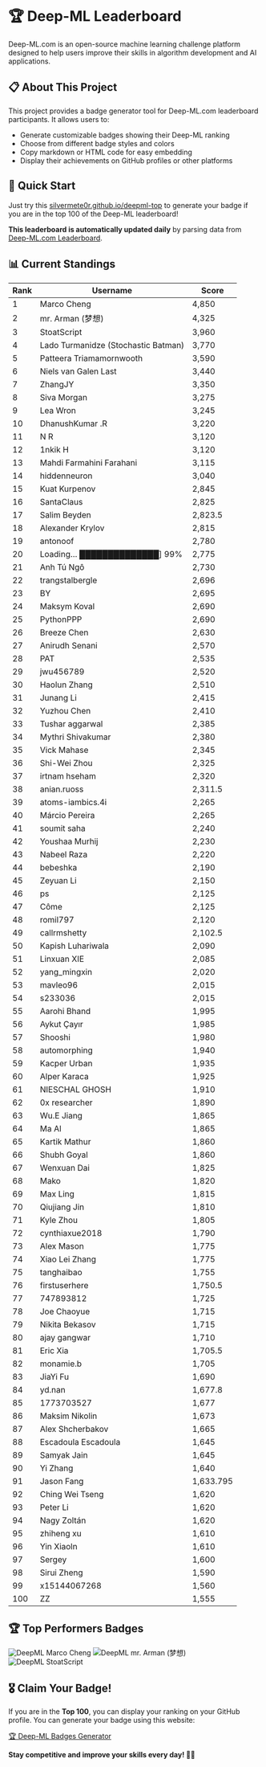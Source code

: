 # 🏆 Deep-ML Leaderboard

Deep-ML.com is an open-source machine learning challenge platform designed to help users improve their skills in algorithm development and AI applications.  

## 📋 About This Project

This project provides a badge generator tool for Deep-ML.com leaderboard participants. It allows users to:
- Generate customizable badges showing their Deep-ML ranking
- Choose from different badge styles and colors
- Copy markdown or HTML code for easy embedding
- Display their achievements on GitHub profiles or other platforms

## 🚀 Quick Start

Just try this [silvermete0r.github.io/deepml-top](https://silvermete0r.github.io/deepml-top) to generate your badge if you are in the top 100 of the Deep-ML leaderboard!

**This leaderboard is automatically updated daily** by parsing data from [Deep-ML.com Leaderboard](https://www.deep-ml.com/leaderboard).  

## 📊 Current Standings  

<!-- LEADERBOARD_START -->
| Rank | Username | Score |
|------|---------|-------|
| 1 | Marco Cheng | 4,850 |
| 2 | mr. Arman (梦想) | 4,325 |
| 3 | StoatScript | 3,960 |
| 4 | Lado Turmanidze (Stochastic Batman) | 3,770 |
| 5 | Patteera Triamamornwooth | 3,590 |
| 6 | Niels van Galen Last | 3,440 |
| 7 | ZhangJY | 3,350 |
| 8 | Siva Morgan | 3,275 |
| 9 | Lea Wron | 3,245 |
| 10 | DhanushKumar .R | 3,220 |
| 11 | N R | 3,120 |
| 12 | 1nkik H | 3,120 |
| 13 | Mahdi Farmahini Farahani | 3,115 |
| 14 | hiddenneuron | 3,040 |
| 15 | Kuat Kurpenov | 2,845 |
| 16 | SantaClaus | 2,825 |
| 17 | Salim Beyden | 2,823.5 |
| 18 | Alexander Krylov | 2,815 |
| 19 | antonoof | 2,780 |
| 20 | Loading… ██████████████] 99% | 2,775 |
| 21 | Anh Tú Ngô | 2,730 |
| 22 | trangstalbergle | 2,696 |
| 23 | BY | 2,695 |
| 24 | Maksym Koval | 2,690 |
| 25 | PythonPPP | 2,690 |
| 26 | Breeze Chen | 2,630 |
| 27 | Anirudh Senani | 2,570 |
| 28 | PAT | 2,535 |
| 29 | jwu456789 | 2,520 |
| 30 | Haolun Zhang | 2,510 |
| 31 | Junang Li | 2,415 |
| 32 | Yuzhou Chen | 2,410 |
| 33 | Tushar aggarwal | 2,385 |
| 34 | Mythri Shivakumar | 2,380 |
| 35 | Vick Mahase | 2,345 |
| 36 | Shi-Wei Zhou | 2,325 |
| 37 | irtnam hseham | 2,320 |
| 38 | anian.ruoss | 2,311.5 |
| 39 | atoms-iambics.4i | 2,265 |
| 40 | Márcio Pereira | 2,265 |
| 41 | soumit saha | 2,240 |
| 42 | Youshaa Murhij | 2,230 |
| 43 | Nabeel Raza | 2,220 |
| 44 | bebeshka | 2,190 |
| 45 | Zeyuan Li | 2,150 |
| 46 | ps | 2,125 |
| 47 | Côme | 2,125 |
| 48 | romil797 | 2,120 |
| 49 | callrmshetty | 2,102.5 |
| 50 | Kapish Luhariwala | 2,090 |
| 51 | Linxuan XIE | 2,085 |
| 52 | yang_mingxin | 2,020 |
| 53 | mavleo96 | 2,015 |
| 54 | s233036 | 2,015 |
| 55 | Aarohi Bhand | 1,995 |
| 56 | Aykut Çayır | 1,985 |
| 57 | Shooshi | 1,980 |
| 58 | automorphing | 1,940 |
| 59 | Kacper Urban | 1,935 |
| 60 | Alper Karaca | 1,925 |
| 61 | NIESCHAL GHOSH | 1,910 |
| 62 | 0x researcher | 1,890 |
| 63 | Wu.E Jiang | 1,865 |
| 64 | Ma Al | 1,865 |
| 65 | Kartik Mathur | 1,860 |
| 66 | Shubh Goyal | 1,860 |
| 67 | Wenxuan Dai | 1,825 |
| 68 | Mako | 1,820 |
| 69 | Max Ling | 1,815 |
| 70 | Qiujiang Jin | 1,810 |
| 71 | Kyle Zhou | 1,805 |
| 72 | cynthiaxue2018 | 1,790 |
| 73 | Alex Mason | 1,775 |
| 74 | Xiao Lei Zhang | 1,775 |
| 75 | tanghaibao | 1,755 |
| 76 | firstuserhere | 1,750.5 |
| 77 | 747893812 | 1,725 |
| 78 | Joe Chaoyue | 1,715 |
| 79 | Nikita Bekasov | 1,715 |
| 80 | ajay gangwar | 1,710 |
| 81 | Eric Xia | 1,705.5 |
| 82 | monamie.b | 1,705 |
| 83 | JiaYi Fu | 1,690 |
| 84 | yd.nan | 1,677.8 |
| 85 | 1773703527 | 1,677 |
| 86 | Maksim Nikolin | 1,673 |
| 87 | Alex Shcherbakov | 1,665 |
| 88 | Escadoula Escadoula | 1,645 |
| 89 | Samyak Jain | 1,645 |
| 90 | Yi Zhang | 1,640 |
| 91 | Jason Fang | 1,633.795 |
| 92 | Ching Wei Tseng | 1,620 |
| 93 | Peter Li | 1,620 |
| 94 | Nagy Zoltán | 1,620 |
| 95 | zhiheng xu | 1,610 |
| 96 | Yin Xiaoln | 1,610 |
| 97 | Sergey | 1,600 |
| 98 | Sirui Zheng | 1,590 |
| 99 | x15144067268 | 1,560 |
| 100 | ZZ | 1,555 |
<!-- LEADERBOARD_END -->

## 🏆 Top Performers Badges

<!-- BADGES_START -->
![DeepML Marco Cheng](https://img.shields.io/badge/dynamic/json?url=https%3A%2F%2Fraw.githubusercontent.com%2Fsilvermete0r%2Fdeepml-top%2Fmain%2Fbadges.json&query=%24.4091c1a21900bd2c7d3f4e343acddda1.label&prefix=Rank%20&style=for-the-badge&label=%F0%9F%9A%80%20DeepML&color=blue&link=https%3A%2F%2Fwww.deep-ml.com%2Fleaderboard)
![DeepML mr. Arman (梦想)](https://img.shields.io/badge/dynamic/json?url=https%3A%2F%2Fraw.githubusercontent.com%2Fsilvermete0r%2Fdeepml-top%2Fmain%2Fbadges.json&query=%24.1247b1b5b9cd95e98d7ff7438207406f.label&prefix=Rank%20&style=for-the-badge&label=%F0%9F%9A%80%20DeepML&color=blue&link=https%3A%2F%2Fwww.deep-ml.com%2Fleaderboard)
![DeepML StoatScript](https://img.shields.io/badge/dynamic/json?url=https%3A%2F%2Fraw.githubusercontent.com%2Fsilvermete0r%2Fdeepml-top%2Fmain%2Fbadges.json&query=%24.2561d6c634fa6c4eb794454446029d95.label&prefix=Rank%20&style=for-the-badge&label=%F0%9F%9A%80%20DeepML&color=blue&link=https%3A%2F%2Fwww.deep-ml.com%2Fleaderboard)
<!-- BADGES_END -->

## 🎖 Claim Your Badge!  

If you are in the **Top 100**, you can display your ranking on your GitHub profile. You can generate your badge using this website:

[🏆 Deep-ML Badges Generator](https://silvermete0r.github.io/deepml-top/)

**Stay competitive and improve your skills every day! 🚀🔥**